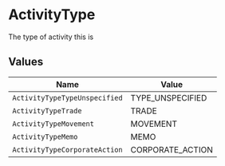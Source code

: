 # ActivityType

The type of activity this is


## Values

| Name                          | Value                         |
| ----------------------------- | ----------------------------- |
| `ActivityTypeTypeUnspecified` | TYPE_UNSPECIFIED              |
| `ActivityTypeTrade`           | TRADE                         |
| `ActivityTypeMovement`        | MOVEMENT                      |
| `ActivityTypeMemo`            | MEMO                          |
| `ActivityTypeCorporateAction` | CORPORATE_ACTION              |